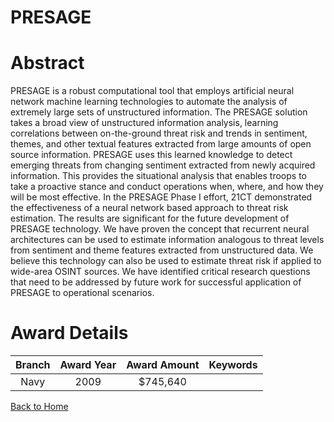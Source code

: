 
PRESAGE
=======

# Abstract


PRESAGE is a robust computational tool that employs artificial neural network machine learning technologies to automate the analysis of extremely large sets of unstructured information. The PRESAGE solution takes a broad view of unstructured information analysis, learning correlations between on-the-ground threat risk and trends in sentiment, themes, and other textual features extracted from large amounts of open source information. PRESAGE uses this learned knowledge to detect emerging threats from changing sentiment extracted from newly acquired information. This provides the situational analysis that enables troops to take a proactive stance and conduct operations when, where, and how they will be most effective. In the PRESAGE Phase I effort, 21CT demonstrated the effectiveness of a neural network based approach to threat risk estimation. The results are significant for the future development of PRESAGE technology. We have proven the concept that recurrent neural architectures can be used to estimate information analogous to threat levels from sentiment and theme features extracted from unstructured data. We believe this technology can also be used to estimate threat risk if applied to wide-area OSINT sources. We have identified critical research questions that need to be addressed by future work for successful application of PRESAGE to operational scenarios.  

# Award Details

|Branch|Award Year|Award Amount|Keywords|
| :---: | :---: | :---: | :---: |
|Navy|2009|$745,640||
  
  


[Back to Home](https://github.com/chrischow/dod_sbir_awards/Reports/DJ/#1885)